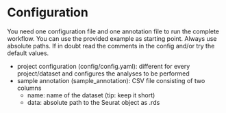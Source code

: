 # Configuration

You need one configuration file and one annotation file to run the complete workflow. You can use the provided example as starting point. Always use absolute paths. If in doubt read the comments in the config and/or try the default values.

- project configuration (config/config.yaml): different for every project/dataset and configures the analyses to be performed
- sample annotation (sample_annotation): CSV file consisting of two columns
    -  name: name of the dataset (tip: keep it short)
    -  data: absolute path to the Seurat object as .rds
